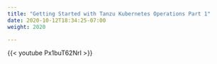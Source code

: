 ```yaml
---
title: "Getting Started with Tanzu Kubernetes Operations Part 1"
date: 2020-10-12T18:34:25-07:00
weight: 2020

---
```

{{< youtube Px1buT62NrI >}}
